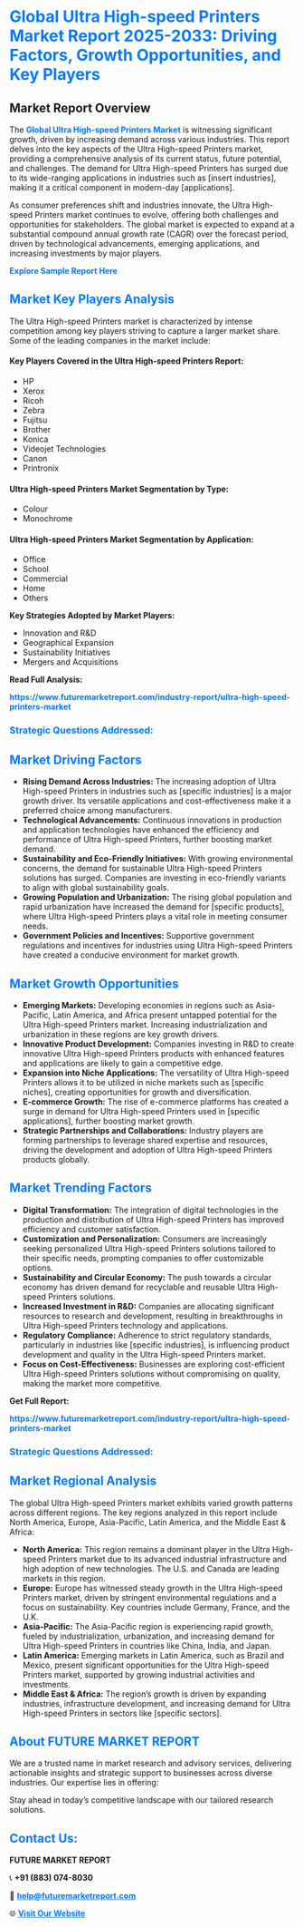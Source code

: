 <h1 style="color: #007BFF;">Global Ultra High-speed Printers Market Report 2025-2033: Driving Factors, Growth Opportunities, and Key Players</h1>

<section id="overview">
<h2>Market Report Overview</h2>
<p>The <a href="https://www.futuremarketreport.com/industry-report/ultra-high-speed-printers-market" style="color: #007BFF; text-decoration: none;"><strong>Global Ultra High-speed Printers Market</strong></a> is witnessing significant growth, driven by increasing demand across various industries. This report delves into the key aspects of the Ultra High-speed Printers market, providing a comprehensive analysis of its current status, future potential, and challenges. The demand for Ultra High-speed Printers has surged due to its wide-ranging applications in industries such as [insert industries], making it a critical component in modern-day [applications].</p>
<p>As consumer preferences shift and industries innovate, the Ultra High-speed Printers market continues to evolve, offering both challenges and opportunities for stakeholders. The global market is expected to expand at a substantial compound annual growth rate (CAGR) over the forecast period, driven by technological advancements, emerging applications, and increasing investments by major players.</p>
</section>

<section id="overview">
<p><a href="https://www.futuremarketreport.com/request-sample/reportId=83398" style="color: #007BFF; text-decoration: none;"><strong>Explore Sample Report Here</strong></a></p>
</section>

<section id="key-players">
<h2 style="color: #007BFF;">Market Key Players Analysis</h2>
<p>The Ultra High-speed Printers market is characterized by intense competition among key players striving to capture a larger market share. Some of the leading companies in the market include:</p>
<h4>Key Players Covered in the Ultra High-speed Printers Report:</h4>
<ul><li>HP</li><li>Xerox</li><li>Ricoh</li><li>Zebra</li><li>Fujitsu</li><li>Brother</li><li>Konica</li><li>Videojet Technologies</li><li>Canon</li><li>Printronix</li></ul>
<h4>Ultra High-speed Printers Market Segmentation by Type:</h4>
<ul><li>Colour</li><li>Monochrome</li></ul>

<h4>Ultra High-speed Printers Market Segmentation by Application:</h4>
<ul><li>Office</li><li>School</li><li>Commercial</li><li>Home</li><li>Others</li></ul>
<p><strong>Key Strategies Adopted by Market Players:</strong></p>
<ul>
<li>Innovation and R&D</li>
<li>Geographical Expansion</li>
<li>Sustainability Initiatives</li>
<li>Mergers and Acquisitions</li>
</ul>
</section>

<section>
<p><strong>Read Full Analysis: </strong></p><a href="https://www.futuremarketreport.com/industry-report/ultra-high-speed-printers-market" style="color: #007BFF; text-decoration: none;"><strong>https://www.futuremarketreport.com/industry-report/ultra-high-speed-printers-market</strong></a>
<h3 style="color: #007BFF;">Strategic Questions Addressed:</h3>
</section>

<section id="driving-factors">
<h2 style="color: #007BFF;">Market Driving Factors</h2>
<ul>
<li><strong>Rising Demand Across Industries:</strong> The increasing adoption of Ultra High-speed Printers in industries such as [specific industries] is a major growth driver. Its versatile applications and cost-effectiveness make it a preferred choice among manufacturers.</li>
<li><strong>Technological Advancements:</strong> Continuous innovations in production and application technologies have enhanced the efficiency and performance of Ultra High-speed Printers, further boosting market demand.</li>
<li><strong>Sustainability and Eco-Friendly Initiatives:</strong> With growing environmental concerns, the demand for sustainable Ultra High-speed Printers solutions has surged. Companies are investing in eco-friendly variants to align with global sustainability goals.</li>
<li><strong>Growing Population and Urbanization:</strong> The rising global population and rapid urbanization have increased the demand for [specific products], where Ultra High-speed Printers plays a vital role in meeting consumer needs.</li>
<li><strong>Government Policies and Incentives:</strong> Supportive government regulations and incentives for industries using Ultra High-speed Printers have created a conducive environment for market growth.</li>
</ul>
</section>

<section id="growth-opportunities">
<h2 style="color: #007BFF;">Market Growth Opportunities</h2>
<ul>
<li><strong>Emerging Markets:</strong> Developing economies in regions such as Asia-Pacific, Latin America, and Africa present untapped potential for the Ultra High-speed Printers market. Increasing industrialization and urbanization in these regions are key growth drivers.</li>
<li><strong>Innovative Product Development:</strong> Companies investing in R&D to create innovative Ultra High-speed Printers products with enhanced features and applications are likely to gain a competitive edge.</li>
<li><strong>Expansion into Niche Applications:</strong> The versatility of Ultra High-speed Printers allows it to be utilized in niche markets such as [specific niches], creating opportunities for growth and diversification.</li>
<li><strong>E-commerce Growth:</strong> The rise of e-commerce platforms has created a surge in demand for Ultra High-speed Printers used in [specific applications], further boosting market growth.</li>
<li><strong>Strategic Partnerships and Collaborations:</strong> Industry players are forming partnerships to leverage shared expertise and resources, driving the development and adoption of Ultra High-speed Printers products globally.</li>
</ul>
</section>

<section id="trending-factors">
<h2 style="color: #007BFF;">Market Trending Factors</h2>
<ul>
<li><strong>Digital Transformation:</strong> The integration of digital technologies in the production and distribution of Ultra High-speed Printers has improved efficiency and customer satisfaction.</li>
<li><strong>Customization and Personalization:</strong> Consumers are increasingly seeking personalized Ultra High-speed Printers solutions tailored to their specific needs, prompting companies to offer customizable options.</li>
<li><strong>Sustainability and Circular Economy:</strong> The push towards a circular economy has driven demand for recyclable and reusable Ultra High-speed Printers solutions.</li>
<li><strong>Increased Investment in R&D:</strong> Companies are allocating significant resources to research and development, resulting in breakthroughs in Ultra High-speed Printers technology and applications.</li>
<li><strong>Regulatory Compliance:</strong> Adherence to strict regulatory standards, particularly in industries like [specific industries], is influencing product development and quality in the Ultra High-speed Printers market.</li>
<li><strong>Focus on Cost-Effectiveness:</strong> Businesses are exploring cost-efficient Ultra High-speed Printers solutions without compromising on quality, making the market more competitive.</li>
</ul>
</section>

<section>
<p><strong>Get Full Report: </strong></p><a href="https://www.futuremarketreport.com/industry-report/ultra-high-speed-printers-market" style="color: #007BFF; text-decoration: none;"><strong>https://www.futuremarketreport.com/industry-report/ultra-high-speed-printers-market</strong></a>
<h3 style="color: #007BFF;">Strategic Questions Addressed:</h3>
</section>


<section id="regional-analysis">
<h2 style="color: #007BFF;">Market Regional Analysis</h2>
<p>The global Ultra High-speed Printers market exhibits varied growth patterns across different regions. The key regions analyzed in this report include North America, Europe, Asia-Pacific, Latin America, and the Middle East & Africa:</p>
<ul>
<li><strong>North America:</strong> This region remains a dominant player in the Ultra High-speed Printers market due to its advanced industrial infrastructure and high adoption of new technologies. The U.S. and Canada are leading markets in this region.</li>
<li><strong>Europe:</strong> Europe has witnessed steady growth in the Ultra High-speed Printers market, driven by stringent environmental regulations and a focus on sustainability. Key countries include Germany, France, and the U.K.</li>
<li><strong>Asia-Pacific:</strong> The Asia-Pacific region is experiencing rapid growth, fueled by industrialization, urbanization, and increasing demand for Ultra High-speed Printers in countries like China, India, and Japan.</li>
<li><strong>Latin America:</strong> Emerging markets in Latin America, such as Brazil and Mexico, present significant opportunities for the Ultra High-speed Printers market, supported by growing industrial activities and investments.</li>
<li><strong>Middle East & Africa:</strong> The region’s growth is driven by expanding industries, infrastructure development, and increasing demand for Ultra High-speed Printers in sectors like [specific sectors].</li>
</ul>
</section>

<footer>
<h2 style="color: #007BFF;">About FUTURE MARKET REPORT</h2>
<p>We are a trusted name in market research and advisory services, delivering actionable insights and strategic support to businesses across diverse industries. Our expertise lies in offering:</p>

<p>Stay ahead in today’s competitive landscape with our tailored research solutions.</p>

<h2 style="color: #007BFF;">Contact Us:</h2>
<p><strong>FUTURE MARKET REPORT</strong></p>
<p>📞 <strong>+91 (883) 074-8030</strong></p>
<p>📧 <strong><a href="mailto:help@futuremarketreport.com" style="color: #007BFF;">help@futuremarketreport.com</a></strong></p>
<p>🌐 <strong><a href="https://www.futuremarketreport.com/" style="color: #007BFF;">Visit Our Website</a></strong></p>
</footer>